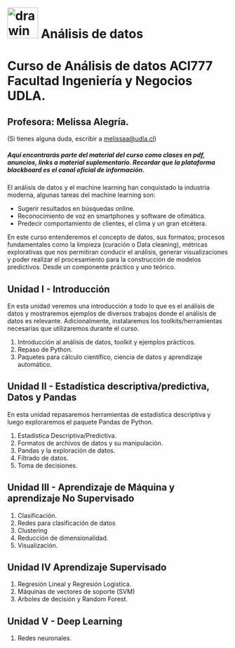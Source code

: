 
 
 # <img aling src="https://github.com/malegria01/AnalisisDatos/blob/main/img/data_analysis.png" alt="drawing" width="70"> Análisis de datos 
 



# Curso de Análisis de datos ACI777 Facultad Ingeniería y Negocios UDLA.

## Profesora: Melissa Alegría. 
(Si tienes alguna duda, escribir a melissaa@udla.cl)
 
##### Aquí encontrarás parte del material del curso como clases en pdf, anuncios, links a material suplementario. Recordar que la plataforma blackboard es el canal oficial de información.

El análisis de datos y el machine learning han conquistado la industria moderna, algunas tareas del machine learning son:

- Sugerir resultados en búsquedas online.
- Reconocimiento de voz en smartphones y software de ofimática.
- Predecir comportamiento de clientes, el clima y un gran etcétera.

En este curso entenderemos el concepto de datos, sus formatos; procesos fundamentales como la limpieza 
(curación o Data cleaning), métricas explorativas que nos permitiran conducir el análisis, generar visualizaciones 
y poder realizar el procesamiento para la construcción de modelos predictivos. Desde un componente práctico y uno teórico.


## Unidad I - Introducción
En esta unidad veremos una introducción a todo lo que es el análisis de datos y mostraremos ejemplos de diversos trabajos donde el análisis de datos es relevante. Adicionalmente, instalaremos los toolkits/herramientas necesarias que utilizaremos durante el curso.

1. Introducción al análisis de datos, toolkit y ejemplos prácticos.
2. Repaso de Python.
3. Paquetes para cálculo científico, ciencia de datos y aprendizaje automático.

## Unidad II - Estadística descriptiva/predictiva, Datos y Pandas

En esta unidad repasaremos herramientas de estadística descriptiva y luego exploraremos el paquete Pandas de Python.

1. Estadística Descriptiva/Predictiva.
2. Formatos de archivos de datos y su manipulación.
3. Pandas y la exploración de datos.
4. Filtrado de datos.
5. Toma de decisiones.

## Unidad III - Aprendizaje de Máquina y aprendizaje No Supervisado

1. Clasificación.
2. Redes para clasificación de datos
3. Clustering
4. Reducción de dimensionalidad.
5. Visualización.

## Unidad IV Aprendizaje Supervisado
1. Regresión Lineal y Regresión Logística.
2. Máquinas de vectores de soporte (SVM)
3. Arboles de decisión y Random Forest.

## Unidad V - Deep Learning

1. Redes neuronales.
